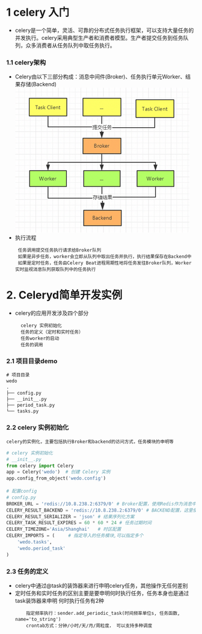 # 1 celery 入门
- celery是一个简单，灵活、可靠的分布式任务执行框架，可以支持大量任务的并发执行。celery采用典型生产者和消费者模型。生产者提交任务到任务队列，众多消费者从任务队列中取任务执行。
### 1.1 celery架构
-    Celery由以下三部分构成：消息中间件(Broker)、任务执行单元Worker、结果存储(Backend)
    ![img.png](celery_chuji/img.png)
-  执行流程
   ```
    任务调用提交任务执行请求给Broker队列
    如果是异步任务，worker会立即从队列中取出任务并执行，执行结果保存在Backend中
    如果是定时任务，任务由Celery Beat进程周期性地将任务发往Broker队列，Worker实时监视消息队列获取队列中的任务执行

   ```
# 2. Celeryd简单开发实例
- celery的应用开发涉及四个部分
  ```
    celery 实例初始化
    任务的定义（定时和实时任务）
    任务worker的启动
    任务的调用
  ```
### 2.1 项目目录demo
```textmate
# 项目目录
wedo
.
├── config.py
├── __init__.py
├── period_task.py
└── tasks.py
```
### 2.2 celery 实例初始化
    celery的实例化，主要包括执行Broker和backend的访问方式，任务模块的申明等

```python
# celery 实例初始化 
# __init__.py
from celery import Celery
app = Celery('wedo')  # 创建 Celery 实例
app.config_from_object('wedo.config') 

# 配置config
# config.py
BROKER_URL = 'redis://10.8.238.2:6379/0' # Broker配置，使用Redis作为消息中间件
CELERY_RESULT_BACKEND = 'redis://10.8.238.2:6379/0' # BACKEND配置，这里使用redis
CELERY_RESULT_SERIALIZER = 'json' # 结果序列化方案
CELERY_TASK_RESULT_EXPIRES = 60 * 60 * 24 # 任务过期时间
CELERY_TIMEZONE='Asia/Shanghai'   # 时区配置
CELERY_IMPORTS = (     # 指定导入的任务模块,可以指定多个
    'wedo.tasks',
    'wedo.period_task'
)
````
### 2.3 任务的定义
- celery中通过@task的装饰器来进行申明celery任务，其他操作无任何差别
- 定时任务和实时任务的区别主要是要申明何时执行任务，任务本身也是通过task装饰器来申明 何时执行任务有2种
    ```textmate
        指定频率执行：sender.add_periodic_task(时间频率单位s, 任务函数, name='to_string')
        crontab方式：分钟/小时/天/月/周粒度， 可以支持多种调度
    ```
   
    



